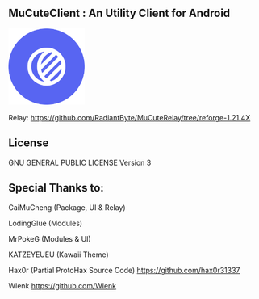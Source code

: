 ## MuCuteClient : An Utility Client for Android

<img src="images/logo.png" alt="Logo" width="30%" />

Relay: https://github.com/RadiantByte/MuCuteRelay/tree/reforge-1.21.4X

## License

GNU GENERAL PUBLIC LICENSE  Version 3

## Special Thanks to:

CaiMuCheng (Package, UI & Relay)

LodingGlue (Modules)

MrPokeG (Modules & UI)

KATZEYEUEU (Kawaii Theme)

Hax0r (Partial ProtoHax Source Code)
https://github.com/hax0r31337

Wlenk
https://github.com/Wlenk
